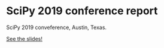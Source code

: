 # SciPy 2019 conference report

SciPy 2019 conveference, Austin, Texas.

[See the slides!](https://genevievebuckley.github.io/scipy-2019-report/)

